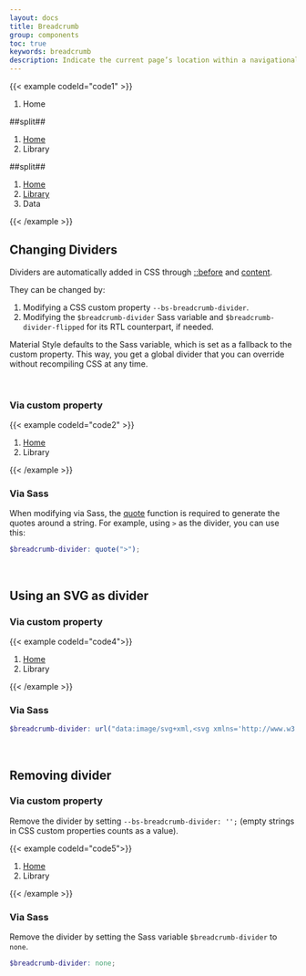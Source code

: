 ```yaml
---
layout: docs
title: Breadcrumb
group: components
toc: true
keywords: breadcrumb
description: Indicate the current page’s location within a navigational hierarchy that automatically adds separators via CSS.
---
```


{{< example codeId="code1" >}}

<nav aria-label="breadcrumb">
  <ol class="breadcrumb">
    <li class="breadcrumb-item active" aria-current="page">Home</li>
  </ol>
</nav>
##split##
<nav aria-label="breadcrumb">
  <ol class="breadcrumb">
    <li class="breadcrumb-item"><a href="#">Home</a></li>
    <li class="breadcrumb-item active" aria-current="page">Library</li>
  </ol>
</nav>
##split##
<nav aria-label="breadcrumb">
  <ol class="breadcrumb">
    <li class="breadcrumb-item"><a href="#">Home</a></li>
    <li class="breadcrumb-item"><a href="#">Library</a></li>
    <li class="breadcrumb-item active" aria-current="page">Data</li>
  </ol>
</nav>

{{< /example >}}

## Changing Dividers

Dividers are automatically added in CSS through 
<a class="link-pink" href="https://developer.mozilla.org/en-US/docs/Web/CSS/::before">::before</a> 
and <a class="link-pink" href="https://developer.mozilla.org/en-US/docs/Web/CSS/content">content</a>. 

They can be changed by:
1. Modifying a CSS custom property ```--bs-breadcrumb-divider```.
2. Modifying the ```$breadcrumb-divider``` Sass variable and ```$breadcrumb-divider-flipped``` 
for its RTL counterpart, if needed. 

Material Style defaults to the Sass variable, which is set as a fallback to the custom property. 
This way, you get a global divider that you can override without recompiling CSS at any time.

<br>

### Via custom property

{{< example codeId="code2" >}}

<nav style="--bs-breadcrumb-divider: '>';" aria-label="breadcrumb">
  <ol class="breadcrumb">
    <li class="breadcrumb-item"><a href="#">Home</a></li>
    <li class="breadcrumb-item active" aria-current="page">Library</li>
  </ol>
</nav>

{{< /example >}}

### Via Sass

When modifying via Sass, the 
<a class="link-pink" href="https://sass-lang.com/documentation/modules/string#quote">quote</a> 
function is required to generate the quotes around a string. 
For example, using ```>``` as the divider, you can use this:

```scss
$breadcrumb-divider: quote(">");
```

<br>

## Using an SVG as divider

### Via custom property

{{< example codeId="code4">}}

<nav style="--bs-breadcrumb-divider: url(&#34;data:image/svg+xml,%3Csvg xmlns='http://www.w3.org/2000/svg' width='8' height='8'%3E%3Cpath d='M2.5 0L1 1.5 3.5 4 1 6.5 2.5 8l4-4-4-4z' fill='%236c757d'/%3E%3C/svg%3E&#34;);" aria-label="breadcrumb">
  <ol class="breadcrumb">
    <li class="breadcrumb-item"><a href="#">Home</a></li>
    <li class="breadcrumb-item active" aria-current="page">Library</li>
  </ol>
</nav>

{{< /example >}}

### Via Sass

```scss
$breadcrumb-divider: url("data:image/svg+xml,<svg xmlns='http://www.w3.org/2000/svg' width='8' height='8'><path d='M2.5 0L1 1.5 3.5 4 1 6.5 2.5 8l4-4-4-4z' fill='#{$breadcrumb-divider-color}'/></svg>");
```

<br>

## Removing divider

### Via custom property

Remove the divider by setting ```--bs-breadcrumb-divider: '';``` (empty strings in CSS custom properties counts as a value).

{{< example codeId="code5">}}

<nav style="--bs-breadcrumb-divider: '';" aria-label="breadcrumb">
  <ol class="breadcrumb">
    <li class="breadcrumb-item"><a href="#">Home</a></li>
    <li class="breadcrumb-item active" aria-current="page">Library</li>
  </ol>
</nav>

{{< /example >}}

### Via Sass

Remove the divider by setting the Sass variable ```$breadcrumb-divider``` to ```none```.

```scss
$breadcrumb-divider: none;
```
